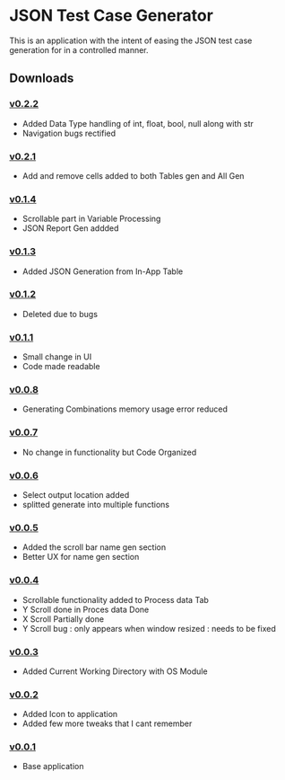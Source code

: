 # JSON Test Case Generator

This is an application with the intent of easing the JSON test case generation for in a controlled manner.

## Downloads

### [v0.2.2](dist/JSON_Test_Case_Generator%20v0.2.2.exe?raw=true)

- Added Data Type handling of int, float, bool, null along with str
- Navigation bugs rectified

### [v0.2.1](dist/JSON_Test_Case_Generator%20v0.2.1.exe?raw=true)

- Add and remove cells added to both Tables gen and All Gen

### [v0.1.4](dist/JSON_Test_Case_Generator%20v0.1.4.exe?raw=true)

- Scrollable part in Variable Processing
- JSON Report Gen addded

### [v0.1.3](dist/JSON_Test_Case_Generator%20v0.1.3.exe?raw=true)

- Added JSON Generation from In-App Table

### [v0.1.2](/)

- Deleted due to bugs

### [v0.1.1](dist/JSON_Test_Case_Generator%20v0.1.1.exe?raw=true)

- Small change in UI
- Code made readable

### [v0.0.8](dist/JSON_Test_Case_Generator%20v0.0.8.exe?raw=true)

- Generating Combinations memory usage error reduced

### [v0.0.7](dist/JSON_Test_Case_Generator%20v0.0.7.exe?raw=true)

- No change in functionality but Code Organized

### [v0.0.6](dist/JSON_Test_Case_Generator%20v0.0.6.exe?raw=true)

- Select output location added
- splitted generate into multiple functions

### [v0.0.5](dist/JSON_Test_Case_Generator%20v0.0.5.exe?raw=true)

- Added the scroll bar name gen section
- Better UX for name gen section

### [v0.0.4](dist/JSON_Test_Case_Generator%20v0.0.4.exe?raw=true)

- Scrollable functionality added to Process data Tab
- Y Scroll done in Proces data Done
- X Scroll Partially done
- Y Scroll bug : only appears when window resized : needs to be fixed

### [v0.0.3](dist/JSON_Test_Case_Generator%20v0.0.3.exe?raw=true)

- Added Current Working Directory with OS Module

### [v0.0.2](dist/JSON_Test_Case_Generator%20v0.0.2.exe?raw=true)

- Added Icon to application
- Added few more tweaks that I cant remember

### [v0.0.1](dist/JSON_Test_Case_Generator%20v0.0.1.exe?raw=true)

- Base application
